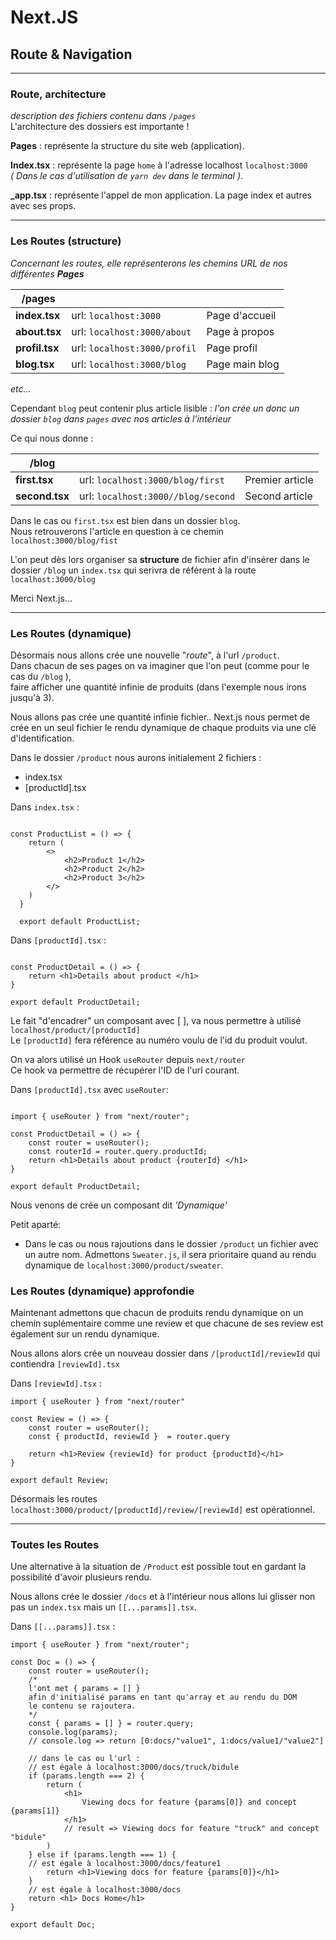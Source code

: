 # Next.JS

## Route & Navigation

----------

### Route, architecture

*description des fichiers contenu dans `/pages`*  
L'architecture des dossiers est importante !  

**Pages** : représente la structure du site web (application).  

**Index.tsx** : représente la page ` home ` à l'adresse localhost `localhost:3000`  
    *( Dans le cas d'utilisation de `yarn dev` dans le terminal )*.  

**_app.tsx** : représente l'appel de mon application. La page index et autres avec ses props.  

----------

### Les Routes  (structure)

*Concernant les routes, elle représenterons les chemins URL de nos différentes **Pages***  

|/pages|||
|--------|--------|--------|
|    **index.tsx**    |    url: `localhost:3000`   | Page d'accueil |
|    **about.tsx**    |    url: `localhost:3000/about`    | Page à propos |
|    **profil.tsx**    |    url: `localhost:3000/profil`    |  Page profil |
|    **blog.tsx**    |    url: `localhost:3000/blog`    |  Page main blog |

*etc...*  

Cependant `blog` peut contenir plus article lisible  :
*l'on crée un donc un dossier `blog` dans `pages` avec nos articles à l'intérieur*  

Ce qui nous donne :

|/blog|||
|--------|--------|--------|
|    **first.tsx**    |    url: `localhost:3000/blog/first`   | Premier article |
|    **second.tsx**    |    url: `localhost:3000//blog/second`    | Second article |

Dans le cas ou `first.tsx` est bien dans un dossier `blog`.  
Nous retrouverons l'article en question à ce chemin `localhost:3000/blog/fist`  

L'on peut dès lors organiser sa **structure** de fichier afin d'insérer dans le dossier `/blog` un `index.tsx` qui serivra de référent à la route `localhost:3000/blog`  

Merci Next.js...  

----------

### Les Routes  (dynamique)

Désormais nous allons crée une nouvelle "*route*", à l'url `/product`.  
Dans chacun de ses pages on va imaginer que l'on peut (comme pour le cas du `/blog` ),  
faire afficher une quantité infinie de produits (dans l'exemple nous irons jusqu'à 3).

Nous allons pas crée une quantité infinie fichier.. Next.js nous permet de crée en un seul fichier le rendu dynamique de chaque produits via une clé d'identification.  

Dans le dossier `/product` nous aurons initialement 2 fichiers :  

- index.tsx
- [productId].tsx  

Dans `index.tsx` :  

```tsx

const ProductList = () => {
    return (
        <>
            <h2>Product 1</h2>
            <h2>Product 2</h2>
            <h2>Product 3</h2>
        </>
    )
  }
  
  export default ProductList;
```

Dans `[productId].tsx` :  

```tsx

const ProductDetail = () => {
    return <h1>Details about product </h1>
}

export default ProductDetail;
```

Le fait "d'encadrer" un composant avec [ ], va nous permettre à utilisé `localhost/product/[productId]`  
Le `[productId]` fera référence au numéro voulu de l'id du produit voulut.  

On va alors utilisé un Hook `useRouter` depuis `next/router`  
Ce hook va permettre de récupérer l'ID de l'url courant.

Dans `[productId].tsx` avec `useRouter`:  

```tsx

import { useRouter } from "next/router";

const ProductDetail = () => {
    const router = useRouter();
    const routerId = router.query.productId;
    return <h1>Details about product {routerId} </h1>
}

export default ProductDetail;
```

Nous venons de crée un composant dit *'Dynamique'*  

Petit aparté:

- Dans le cas ou nous rajoutions dans le dossier `/product` un fichier avec un autre nom. Admettons `Sweater.js`, il sera prioritaire quand au rendu dynamique de `localhost:3000/product/sweater`.  

### Les Routes  (dynamique) approfondie

Maintenant admettons que chacun de produits rendu dynamique on un chemin suplémentaire comme une review et que chacune de ses review est également sur un rendu dynamique.

Nous allons alors crée un nouveau dossier dans `/[productId]/reviewId` qui contiendra `[reviewId].tsx`  

Dans `[reviewId].tsx` :

```tsx
import { useRouter } from "next/router"

const Review = () => {
    const router = useRouter();
    const { productId, reviewId }  = router.query

    return <h1>Review {reviewId} for product {productId}</h1>
}

export default Review;
```

Désormais les routes `localhost:3000/product/[productId]/review/[reviewId]` est opérationnel.

----------

### Toutes les Routes

Une alternative à la situation de `/Product` est possible tout en gardant la possibilité d'avoir plusieurs rendu.

Nous allons crée le dossier `/docs` et à l'intérieur nous allons lui glisser non pas un `index.tsx` mais un `[[...params]].tsx`.

Dans `[[...params]].tsx` :

```tsx
import { useRouter } from "next/router";

const Doc = () => {
    const router = useRouter();
    /* 
    l'ont met { params = [] } 
    afin d'initialisé params en tant qu'array et au rendu du DOM 
    le contenu se rajoutera.
    */
    const { params = [] } = router.query;
    console.log(params);
    // console.log => return [0:docs/"value1", 1:docs/value1/"value2"] 

    // dans le cas ou l'url : 
    // est égale à localhost:3000/docs/truck/bidule
    if (params.length === 2) {
        return (
            <h1>
                Viewing docs for feature {params[0]} and concept {params[1]}
            </h1>
            // result => Viewing docs for feature "truck" and concept "bidule"
        )
    } else if (params.length === 1) {
    // est égale à localhost:3000/docs/feature1
        return <h1>Viewing docs for feature {params[0]}</h1>
    }
    // est égale à localhost:3000/docs
    return <h1> Docs Home</h1>
} 

export default Doc;
```
